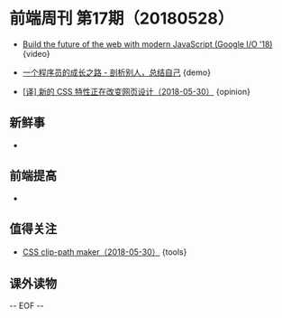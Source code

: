 # 前端周刊 第17期（20180528）

- [Build the future of the web with modern JavaScript (Google I/O ’18)](https://www.youtube.com/watch?v=mIWCLOftfRw&list=PLNYkxOF6rcIC4NQeXpdAy0RbOACI66Hvf&utm_source=ESnextNews.com&utm_medium=Weekly+Newsletter&utm_campaign=2018-05-22) {video}
- [一个程序员的成长之路 - 剖析别人，总结自己](https://mp.weixin.qq.com/s/zWPjfHiYxx0HH9lE99Yijw) {demo}

- [[译] 新的 CSS 特性正在改变网页设计（2018-05-30）](https://juejin.im/post/5b0cae8c6fb9a009de14c833) {opinion}

## 新鲜事
- 

## 前端提高
-  

## 值得关注

- [CSS clip-path maker（2018-05-30）](https://bennettfeely.com/clippy/) {tools}

## 课外读物


[//]: # (分类图标
    新闻 {news}
    视频 {video}
    教程 {tutorial}
    代码 {code}
    演示 {demo}
    观点 {opinion}
    技巧 {tips}
    工具 {tools}
    书籍 {book}
    文档 {doc}
    GayHub {github}
    规范 {w3c}
    规范 {mdn}
    Three.js {threejs}
  )

-- EOF --